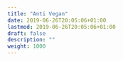 ```yaml
---
title: "Anti Vegan"
date: 2019-06-26T20:05:06+01:00
lastmod: 2019-06-26T20:05:06+01:00
draft: false
description: ""
weight: 1000
---
```



